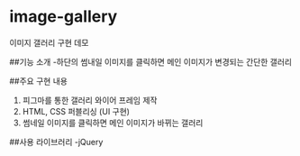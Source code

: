 # image-gallery
이미지 갤러리 구현 데모

##기능 소개
-하단의 썸내일 이미지를 클릭하면 메인 이미지가 변경되는 간단한 갤러리

##주요 구현 내용
1. 피그마를 통한 갤러리 와이어 프레임 제작
2. HTML, CSS 퍼블리싱 (UI 구현)
3. 썸네일 이미지를 클릭하면 메인 이미지가 바뀌는 갤러리

##사용 라이브러리
-jQuery
